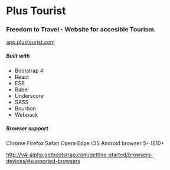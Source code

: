 # Plus Tourist

### Freedom to Travel - Website for accesible Tourism.

[app.plustourist.com](https://app.plustourist.com)

##### Built with

- Bootstrap 4
- React
- ES6
- Babel
- Underscore
- SASS
- Bourbon
- Webpack

##### Browser support

Chrome
Firefox
Safari
Opera
Edge
iOS
Android browser 5+
IE10+

http://v4-alpha.getbootstrap.com/getting-started/browsers-devices/#supported-browsers
